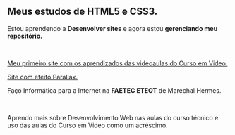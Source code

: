 
<h2>Meus estudos de HTML5 e CSS3. <br></h2>
<p>Estou aprendendo a <strong>Desenvolver sites</strong> e agora estou <strong>gerenciando meu repositório.</strong></p><br>
<p><a href="/site-lorem/">Meu primeiro site com os aprendizados das videoaulas do Curso em Video.</a></p>
<p><a href="/projeto-cordel/">Site com efeito Parallax.</a></p>

<p>Faço Informática para a Internet na <strong>FAETEC ETEOT</strong> de Marechal Hermes.</p><br>
<p>Aprendo mais sobre Desenvolvimento Web nas aulas do curso técnico e uso das aulas do Curso em Video como um acréscimo.</p><br>